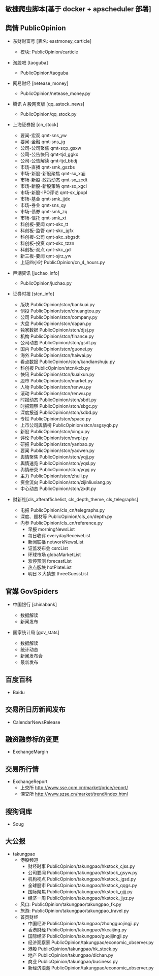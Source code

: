 ## 敏捷爬虫脚本[基于 docker + apscheduler 部署] 

## 舆情 PublicOpinion
- 东财财富号 [表名: eastmoney_carticle] 
    - 模块: PublicOpinion/carticle

- 淘股吧 [taoguba]
    - PublicOpinion/taoguba 

- 网易财经 [netease_money]
    - PublicOpinion/netease_money.py 

- 腾讯 A 股网页版 [qq_astock_news]
    - PublicOpinion/qq_stock.py 

- 上海证券报 [cn_stock]
    - 要闻-宏观 qmt-sns_yw
    - 要闻-金融 qmt-sns_jg 
    - 公司-公司聚焦 qmt-scp_gsxw 
    - 公司-公告快讯 qmt-tjd_ggkx 
    - 公司-公告解读 qmt-tjd_bbdj 
    - 市场-直播 qmt-smk_gszbs 
    - 市场-新股-新股聚焦 qmt-sx_xgjj 
    - 市场-新股-政策动态 qmt-sx_zcdt 
    - 市场-新股-新股策略 qmt-sx_xgcl 
    - 市场-新股-IPO评论 qmt-sx_ipopl 
    - 市场-基金 qmt-smk_jjdx 
    - 市场-券业 qmt-sns_qy 
    - 市场-债券 qmt-smk_zq 
    - 市场-信托 qmt-smk_xt 
    - 科创板-要闻 qmt-skc_tt 
    - 科创板-监管 qmt-skc_jgfx 
    - 科创板-公司 qmt-skc_sbgsdt 
    - 科创板-投资 qmt-skc_tzzn 
    - 科创板-观点 qmt-skc_gd 
    - 新三板-要闻 qmt-sjrz_yw 
    - 上证四小时  PublicOpinion/cn_4_hours.py 

- 巨潮资讯 [juchao_info]
    - PublicOpinion/juchao.py 

- 证券时报 [stcn_info]  
    - 版块 PublicOpinion/stcn/bankuai.py 
    - 创投 PublicOpinion/stcn/chuangtou.py 
    - 公司 PublicOpinion/stcn/company.py 
    - 大盘 PublicOpinion/stcn/dapan.py 
    - 独家数据 PublicOpinion/stcn/djsj.py 
    - 机构 PublicOpinion/stcn/finance.py 
    - 公司动态 PublicOpinion/stcn/gsdt.py 
    - 国内 PublicOpinion/stcn/guonei.py 
    - 海外 PublicOpinion/stcn/haiwai.py 
    - 看点数据 PublicOpinion/stcn/kandianshuju.py 
    - 科创板 PublicOpinion/stcn/kcb.py 
    - 快讯 PublicOpinion/stcn/kuaixun.py 
    - 股市 PublicOpinion/stcn/market.py
    - 人物 PublicOpinion/stcn/renwu.py 
    - 滚动 PublicOpinion/stcn/renwu.py 
    - 时报动态 PublicOpinion/stcn/sbdt.py 
    - 时报观察 PublicOpinion/stcn/sbgc.py 
    - 深度报道 PublicOpinion/stcn/sdbd.py 
    - 专栏 PublicOpinion/stcn/space.py 
    - 上市公司舆情榜 PublicOpinion/stcn/ssgsyqb.py 
    - 新股 PublicOpinion/stcn/xingu.py 
    - 评论 PublicOpinion/stcn/xwpl.py 
    - 研报 PublicOpinion/stcn/yanbao.py 
    - 要闻 PublicOpinion/stcn/yaowen.py 
    - 舆情聚焦 PublicOpinion/stcn/yqjj.py 
    - 舆情速览 PublicOpinion/stcn/yqsl.py 
    - 舆情研究 PublicOpinion/stcn/yqyj.py 
    - 主力 PublicOpinion/stcn/zhuli.py 
    - 资金流向 PublicOpinion/stcn/zijinliuxiang.py 
    - 中心动态 PublicOpinion/stcn/zxdt.py 
 
- 财新社[cls_afteraffichelist, cls_depth_theme, cls_telegraphs]
    - 电报 PublicOpinion/cls_cn/telegraphs.py 
    - 深度、题材等 PublicOpinion/cls_cn/depth.py 
    - 内参 PublicOpinion/cls_cn/reference.py
        - 早报 morningNewsList
        - 每日收评 everydayReceiveList 
        - 新闻联播 networkNewsList 
        - 证监发布会 csrcList 
        - 环球市场 globaMarketList 
        - 涨停预测 forecastList 
        - 热点版块 hotPlateList 
        - 明日 3 大猜想 threeGuessList 


## 官媒 GovSpiders
- 中国银行 [chinabank]
    - 数据解读
    - 新闻发布

- 国家统计局 [gov_stats]
    - 数据解读 
    - 统计动态
    - 新闻发布会
    - 最新发布

## 百度百科 
- Baidu 

## 交易所日历新闻发布 
- CalendarNewsRelease

## 融资融券标的变更 
- ExchangeMargin

## 交易所行情
- ExchangeReport
    - 上交所 http://www.sse.com.cn/market/price/report/
    - 深交所 http://www.szse.cn/market/trend/index.html

## 搜狗词库 
- Soug
 
## 大公报
- takungpao
    - 港股频道 
        - 财经时事 PublicOpinion/takungpao/hkstock_cjss.py
        - 公司要闻 PublicOpinion/takungpao/hkstock_gsyw.py
        - 机构视点 PublicOpinion/takungpao/hkstock_jgsd.py
        - 全球股市 PublicOpinion/takungpao/hkstock_qqgs.py
        - 国际聚焦 PublicOpinion/takungpao/hkstock_gjjj.py 
        - 经济一周 PublicOpinion/takungpao/hkstock_jjyz.py 
    - 风口: PublicOpinion/takungpao/takungpao_fk.py 
    - 旅游: PublicOpinion/takungpao/takungpao_travel.py 
    - 首页财经 
        - 中国经济  PublicOpinion/takungpao/zhongguojingji.py 
        - 香港财经  PublicOpinion/takungpao/hkcaijing.py 
        - 国际经济  PublicOpinion/takungpao/guojijingji.py 
        - 经济观察家  PublicOpinion/takungpao/economic_observer.py 
        - 港股  PublicOpinion/takungpao/hk_stock.py 
        - 地产  PublicOpinion/takungpao/dichan.py 
        - 商业  PublicOpinion/takungpao/business.py 
        - 新经济浪潮  PublicOpinion/takungpao/economic_observer.py 
